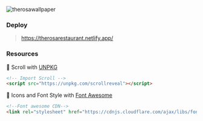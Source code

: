 ![therosawallpaper](https://user-images.githubusercontent.com/46378210/83565443-cf975b80-a4f4-11ea-9ab0-0a49f4cb3b0d.PNG)

### Deploy 

> https://therosarestaurant.netlify.app/

### Resources 

:gem: Scroll with [UNPKG](https://unpkg.com/)

```html
<!-- Import Scroll -->
<script src="https://unpkg.com/scrollreveal"></script>
```

:gem: Icons and Font Style with [Font Awesome](https://fontawesome.com/6?next=%2F)

```html
<!--Font awesome CDN-->
<link rel="stylesheet" href="https://cdnjs.cloudflare.com/ajax/libs/font-awesome/5.11.2/css/all.min.css">
```

